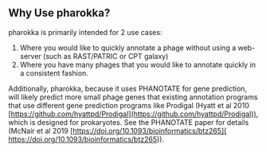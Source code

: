 Why Use pharokka?
---------
pharokka is primarily intended for 2 use cases:

1. Where you would like to quickly annotate a phage without using a web-server (such as RAST/PATRIC or CPT galaxy)
2. Where you have many phages that you would like to annotate quickly in a consistent fashion.

Additionally, pharokka, because it uses PHANOTATE for gene prediction, will likely predict more small phage genes that existing annotation programs that use different gene prediction programs like Prodigal (Hyatt et al 2010 [https://github.com/hyattpd/Prodigal](https://github.com/hyattpd/Prodigal)), which is designed for prokaryotes. See the PHANOTATE paper for details (McNair et al 2019 [https://doi.org/10.1093/bioinformatics/btz265]( https://doi.org/10.1093/bioinformatics/btz265)).
